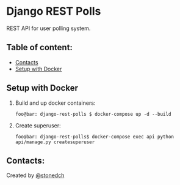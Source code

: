 # Django REST Polls

REST API for user polling system.

## Table of content:

* [Contacts](#contacts)
* [Setup with Docker](#contacts)

## Setup with Docker

1. Build and up docker containers:

    ```console
    foo@bar: django-rest-polls $ docker-compose up -d --build
    ```

2. Create superuser:

    ```console
    foo@bar: django-rest-polls$ docker-compose exec api python api/manage.py createsuperuser
    ```

## Contacts:

Created by [@stonedch](https://github.com/stonedch)
